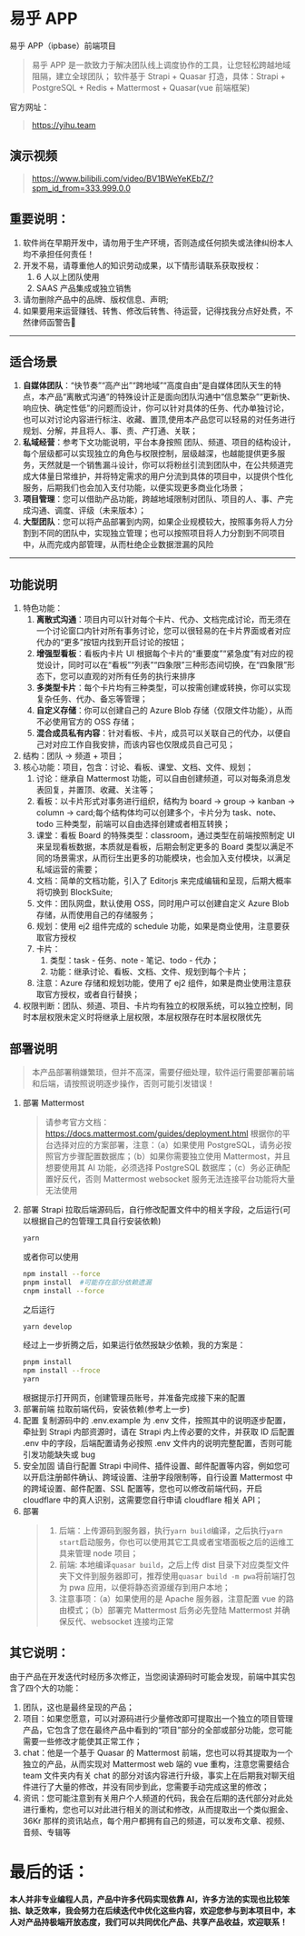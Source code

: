 # 易乎 APP

易乎 APP（ipbase）前端项目

> 易乎 APP 是一款致力于解决团队线上调度协作的工具，让您轻松跨越地域阻隔，建立全球团队；
> 软件基于 Strapi + Quasar 打造，具体：Strapi + PostgreSQL + Redis + Mattermost + Quasar(vue 前端框架)

官方网址：

> https://yihu.team

## 演示视频
> https://www.bilibili.com/video/BV1BWeYeKEbZ/?spm_id_from=333.999.0.0

## 重要说明：

1. 软件尚在早期开发中，请勿用于生产环境，否则造成任何损失或法律纠纷本人均不承担任何责任！
2. 开发不易，请尊重他人的知识劳动成果，以下情形请联系获取授权：
   1. 6 人以上团队使用
   2. SAAS 产品集成或独立销售
3. 请勿删除产品中的品牌、版权信息、声明;
4. 如果要用来运营赚钱、转售、修改后转售、待运营，记得找我分点好处费，不然律师函警告🐶

---

## 适合场景

1. **自媒体团队**：“快节奏”“高产出”“跨地域”“高度自由”是自媒体团队天生的特点，本产品“离散式沟通”的特殊设计正是面向团队沟通中“信息繁杂”“更新快、响应快、确定性低”的问题而设计，你可以针对具体的任务、代办单独讨论，也可以对讨论内容进行标注、收藏、置顶,使用本产品您可以轻易的对任务进行规划、分解，并且将人、事、责、产打通、关联；
2. **私域经营**：参考下文功能说明，平台本身按照 团队、频道、项目的结构设计，每个层级都可以实现独立的角色与权限控制，层级越深，也越能提供更多服务，天然就是一个销售漏斗设计，你可以将粉丝引流到团队中，在公共频道完成大体量日常维护，并将特定需求的用户分流到具体的项目中，以提供个性化服务，后期我们也会加入支付功能，以便实现更多商业化场景；
3. **项目管理**：您可以借助产品功能，跨越地域限制对团队、项目的人、事、产完成沟通、调度、评级（未来版本）；
4. **大型团队**：您可以将产品部署到内网，如果企业规模较大，按照事务将人力分割到不同的团队中，实现独立管理；也可以按照项目将人力分割到不同项目中，从而完成内部管理，从而杜绝企业数据泄漏的风险

---

## 功能说明

1. 特色功能：
   1. **离散式沟通**：项目内可以针对每个卡片、代办、文档完成讨论，而无须在一个讨论窗口内针对所有事务讨论，您可以很轻易的在卡片界面或者对应代办的“更多”按钮内找到开启讨论的按钮；
   2. **增强型看板**：看板内卡片 UI 根据每个卡片的“重要度”“紧急度”有对应的视觉设计，同时可以在“看板”“列表”“四象限”三种形态间切换，在“四象限”形态下，您可以直观的对所有任务的执行来排序
   3. **多类型卡片**：每个卡片均有三种类型，可以按需创建或转换，你可以实现复杂任务、代办、备忘等管理；
   4. **自定义存储**：你可以创建自己的 Azure Blob 存储（仅限文件功能），从而不必使用官方的 OSS 存储；
   5. **混合成员私有内容**：针对看板、卡片，成员可以关联自己的代办，以便自己对对应工作自我安排，而该内容也仅限成员自己可见；
2. 结构：团队 -> 频道 + 项目；
3. 核心功能：项目，包含：讨论、看板、课堂、文档、文件、规划；
   1. 讨论：继承自 Mattermost 功能，可以自由创建频道，可以对每条消息发表回复，并置顶、收藏、关注等；
   2. 看板：以卡片形式对事务进行组织，结构为 board -> group -> kanban -> column -> card;每个结构体均可以创建多个，卡片分为 task、note、todo 三种类型，前端可以自由选择创建或者相互转换；
   3. 课堂：看板 Board 的特殊类型：classroom，通过类型在前端按照制定 UI 来呈现看板数据，本质就是看板，后期会制定更多的 Board 类型以满足不同的场景需求，从而衍生出更多的功能模块，也会加入支付模块，以满足私域运营的需要；
   4. 文档：简单的文档功能，引入了 Editorjs 来完成编辑和呈现，后期大概率将切换到 BlockSuite;
   5. 文件：团队网盘，默认使用 OSS，同时用户可以创建自定义 Azure Blob 存储，从而使用自己的存储服务；
   6. 规划：使用 ej2 组件完成的 schedule 功能，如果是商业使用，注意要获取官方授权
   7. 卡片：
      1. 类型：task - 任务、note - 笔记、todo - 代办；
      2. 功能：继承讨论、看板、文档、文件、规划到每个卡片；
   8. 注意：Azure 存储和规划功能，使用了 ej2 组件，如果是商业使用注意获取官方授权，或者自行替换；
4. 权限判断：团队、频道、项目、卡片均有独立的权限系统，可以独立控制，同时本层权限未定义时将继承上层权限，本层权限存在时本层权限优先

## 部署说明

> 本产品部署稍嫌繁琐，但并不高深，需要仔细处理，软件运行需要部署前端和后端，请按照说明逐步操作，否则可能引发错误！

1. 部署 Mattermost
   > 请参考官方文档：https://docs.mattermost.com/guides/deployment.html
   > 根据你的平台选择对应的方案部署，注意：（a）如果使用 PostgreSQL，请务必按照官方步骤配置数据库；（b）如果你需要独立使用 Mattermost，并且想要使用其 AI 功能，必须选择 PostgreSQL 数据库；（c）务必正确配置好反代，否则 Mattermost websocket 服务无法连接平台功能将大量无法使用
2. 部署 Strapi
   拉取后端源码后，自行修改配置文件中的相关字段，之后运行(可以根据自己的包管理工具自行安装依赖)
   ```bash
   yarn
   ```
   或者你可以使用
   ```bash
   npm install --force
   pnpm install  #可能存在部分依赖遗漏
   cnpm install --force
   ```
   之后运行
   ```bash
   yarn develop
   ```
   经过上一步折腾之后，如果运行依然报缺少依赖，我的方案是：
   ```bash
   pnpm install
   npm install --froce
   yarn
   ```
   根据提示打开网页，创建管理员账号，并准备完成接下来的配置
3. 部署前端
   拉取前端代码，安装依赖(参考上一步)
4. 配置
   复制源码中的 .env.example 为 .env 文件，按照其中的说明逐步配置，牵扯到 Strapi 内部资源时，请在 Strapi 内上传必要的文件，并获取 ID 后配置 .env 中的字段，后端配置请务必按照 .env 文件内的说明完整配置，否则可能引发功能缺失或 bug
5. 安全加固
   请自行配置 Strapi 中间件、插件设置、邮件配置等内容，例如您可以开启注册邮件确认、跨域设置、注册字段限制等，自行设置 Mattermost 中的跨域设置、邮件配置、SSL 配置等，您也可以修改前端代码，开启 cloudflare 中的真人识别，这需要您自行申请 cloudflare 相关 API；
6. 部署
   > 1. 后端：上传源码到服务器，执行`yarn build`编译，之后执行`yarn start`启动服务，你也可以使用其它工具或者宝塔面板之后的运维工具来管理 node 项目；
   > 2. 前端: 本地编译`quasar build`，之后上传 dist 目录下对应类型文件夹下文件到服务器即可，推荐使用`quasar build -m pwa`将前端打包为 pwa 应用，以便将静态资源缓存到用户本地；
   > 3. 注意事项：（a）如果使用的是 Apache 服务器，注意配置 vue 的路由模式；（b）部署完 Mattermost 后务必先登陆 Mattermost 并确保反代、websocket 连接均正常

## 其它说明：

由于产品在开发迭代时经历多次修正，当您阅读源码时可能会发现，前端中其实包含了四个大的功能：

1. 团队，这也是最终呈现的产品；
2. 项目：如果您愿意，可以对源码进行少量修改即可提取出一个独立的项目管理产品，它包含了您在最终产品中看到的“项目”部分的全部或部分功能，您可能需要一些修改才能使其正常工作；
3. chat：他是一个基于 Quasar 的 Mattermost 前端，您也可以将其提取为一个独立的产品，从而实现对 Mattermost web 端的 vue 重构，注意您需要结合 team 文件夹内有关 chat 的部分对该内容进行升级，事实上在后期我对聊天组件进行了大量的修改，并没有同步到此，您需要手动完成这里的修改；
4. 资讯：您可能注意到有关用户个人频道的代码，我会在后期的迭代部分对此处进行重构，您也可以对此进行相关的测试和修改，从而提取出一个类似掘金、36Kr 那样的资讯站点，每个用户都拥有自己的频道，可以发布文章、视频、音频、专辑等

# 最后的话：

**本人并非专业编程人员，产品中许多代码实现依靠 AI，许多方法的实现也比较笨拙、缺乏效率，我会努力在后续迭代中优化这些内容，欢迎您参与到本项目中，本人对产品持极端开放态度，我们可以共同优化产品、共享产品收益，欢迎联系！**
